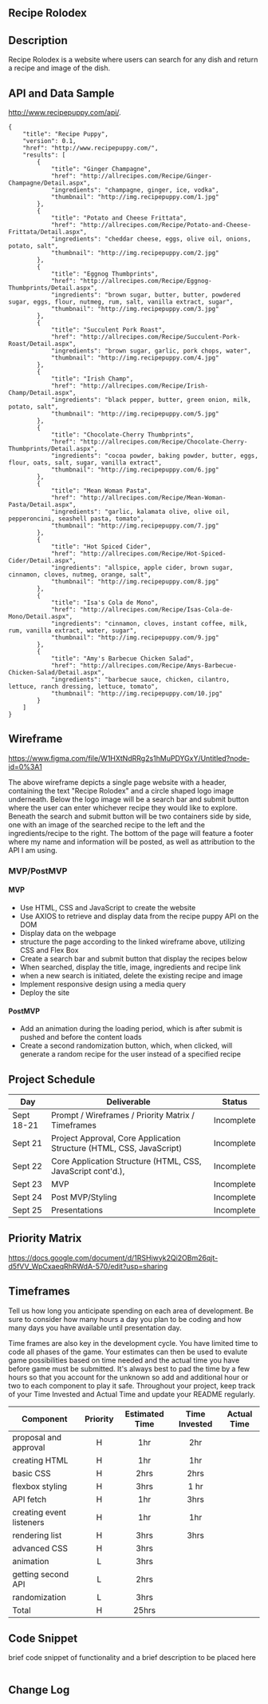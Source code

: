 ## Recipe Rolodex 

## Description

Recipe Rolodex is a website where users can search for any dish and return a recipe and image of the dish. 

## API and Data Sample
http://www.recipepuppy.com/api/.

```
{
    "title": "Recipe Puppy",
    "version": 0.1,
    "href": "http://www.recipepuppy.com/",
    "results": [
        {
            "title": "Ginger Champagne",
            "href": "http://allrecipes.com/Recipe/Ginger-Champagne/Detail.aspx",
            "ingredients": "champagne, ginger, ice, vodka",
            "thumbnail": "http://img.recipepuppy.com/1.jpg"
        },
        {
            "title": "Potato and Cheese Frittata",
            "href": "http://allrecipes.com/Recipe/Potato-and-Cheese-Frittata/Detail.aspx",
            "ingredients": "cheddar cheese, eggs, olive oil, onions, potato, salt",
            "thumbnail": "http://img.recipepuppy.com/2.jpg"
        },
        {
            "title": "Eggnog Thumbprints",
            "href": "http://allrecipes.com/Recipe/Eggnog-Thumbprints/Detail.aspx",
            "ingredients": "brown sugar, butter, butter, powdered sugar, eggs, flour, nutmeg, rum, salt, vanilla extract, sugar",
            "thumbnail": "http://img.recipepuppy.com/3.jpg"
        },
        {
            "title": "Succulent Pork Roast",
            "href": "http://allrecipes.com/Recipe/Succulent-Pork-Roast/Detail.aspx",
            "ingredients": "brown sugar, garlic, pork chops, water",
            "thumbnail": "http://img.recipepuppy.com/4.jpg"
        },
        {
            "title": "Irish Champ",
            "href": "http://allrecipes.com/Recipe/Irish-Champ/Detail.aspx",
            "ingredients": "black pepper, butter, green onion, milk, potato, salt",
            "thumbnail": "http://img.recipepuppy.com/5.jpg"
        },
        {
            "title": "Chocolate-Cherry Thumbprints",
            "href": "http://allrecipes.com/Recipe/Chocolate-Cherry-Thumbprints/Detail.aspx",
            "ingredients": "cocoa powder, baking powder, butter, eggs, flour, oats, salt, sugar, vanilla extract",
            "thumbnail": "http://img.recipepuppy.com/6.jpg"
        },
        {
            "title": "Mean Woman Pasta",
            "href": "http://allrecipes.com/Recipe/Mean-Woman-Pasta/Detail.aspx",
            "ingredients": "garlic, kalamata olive, olive oil, pepperoncini, seashell pasta, tomato",
            "thumbnail": "http://img.recipepuppy.com/7.jpg"
        },
        {
            "title": "Hot Spiced Cider",
            "href": "http://allrecipes.com/Recipe/Hot-Spiced-Cider/Detail.aspx",
            "ingredients": "allspice, apple cider, brown sugar, cinnamon, cloves, nutmeg, orange, salt",
            "thumbnail": "http://img.recipepuppy.com/8.jpg"
        },
        {
            "title": "Isa's Cola de Mono",
            "href": "http://allrecipes.com/Recipe/Isas-Cola-de-Mono/Detail.aspx",
            "ingredients": "cinnamon, cloves, instant coffee, milk, rum, vanilla extract, water, sugar",
            "thumbnail": "http://img.recipepuppy.com/9.jpg"
        },
        {
            "title": "Amy's Barbecue Chicken Salad",
            "href": "http://allrecipes.com/Recipe/Amys-Barbecue-Chicken-Salad/Detail.aspx",
            "ingredients": "barbecue sauce, chicken, cilantro, lettuce, ranch dressing, lettuce, tomato",
            "thumbnail": "http://img.recipepuppy.com/10.jpg"
        }
    ]
}
```

## Wireframe

https://www.figma.com/file/W1HXtNdRRg2s1hMuPDYGxY/Untitled?node-id=0%3A1

The above wireframe depicts a single page website with a header, containing the text "Recipe Rolodex" and a circle shaped logo image underneath. Below the logo image will be a search bar and submit button where the user can enter whichever recipe they would like to explore. Beneath the search and submit button will be two containers side by side, one with an image of the searched recipe to the left and the ingredients/recipe to the right. The bottom of the page will feature a footer where my name and information will be posted, as well as attribution to the API I am using. 

### MVP/PostMVP

#### MVP 
- Use HTML, CSS and JavaScript to create the website
- Use AXIOS to retrieve and display data from the recipe puppy API on the DOM
- Display data on the webpage
- structure the page according to the linked wireframe above, utilizing CSS and Flex Box
- Create a search bar and submit button that display the recipes below
- When searched, display the title, image, ingredients and recipe link
- when a new search is initiated, delete the existing recipe and image
- Implement responsive design using a media query
- Deploy the site

#### PostMVP  
- Add an animation during the loading period, which is after submit is pushed and before the content loads
- Create a second randomization button, which, when clicked, will generate a random recipe for the user instead of a specified recipe

## Project Schedule

|  Day | Deliverable | Status
|---|---| ---|
|Sept 18-21| Prompt / Wireframes / Priority Matrix / Timeframes | Incomplete
|Sept 21| Project Approval, Core Application Structure (HTML, CSS, JavaScript) | Incomplete
|Sept 22| Core Application Structure (HTML, CSS, JavaScript cont'd.), | Incomplete
|Sept 23| MVP | Incomplete
|Sept 24| Post MVP/Styling | Incomplete
|Sept 25| Presentations | Incomplete

## Priority Matrix

https://docs.google.com/document/d/1RSHjwyk2Qi2OBm26qjt-d5fVV_WpCxaeqRhRWdA-570/edit?usp=sharing

## Timeframes

Tell us how long you anticipate spending on each area of development. Be sure to consider how many hours a day you plan to be coding and how many days you have available until presentation day.

Time frames are also key in the development cycle.  You have limited time to code all phases of the game.  Your estimates can then be used to evalute game possibilities based on time needed and the actual time you have before game must be submitted. It's always best to pad the time by a few hours so that you account for the unknown so add and additional hour or two to each component to play it safe. Throughout your project, keep track of your Time Invested and Actual Time and update your README regularly.

| Component | Priority | Estimated Time | Time Invested | Actual Time |
| --- | :---: |  :---: | :---: | :---: |
| proposal and approval | H | 1hr| 2hr  |  |
| creating HTML | H | 1hr| 1hr |  |
| basic CSS | H | 2hrs| 2hrs |  |
|flexbox styling | H | 3hrs| 1 hr |  |
| API fetch | H | 1hr| 3hrs| |
| creating event listeners | H | 1hr| 1hr |  |
| rendering list | H | 3hrs| 3hrs |  |
| advanced CSS | H | 3hrs|  |  |
| animation | L | 3hrs| |  |
| getting second API | L | 2hrs| |  |
| randomization| L | 3hrs|  |  |
| Total | H | 25hrs|  |  |

## Code Snippet

brief code snippet of functionality and a brief description to be placed here

```

```

## Change Log
